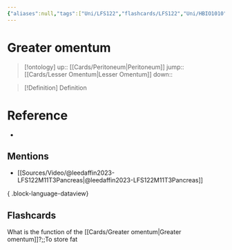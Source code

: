 ```yaml
---
{"aliases":null,"tags":["Uni/LFS122","flashcards/LFS122","Uni/HBIO1010"],"dg-publish":true,"permalink":"/cards/greater-omentum/","dgPassFrontmatter":true}
---
```


# Greater omentum

> [!ontology]
> up:: [[Cards/Peritoneum\|Peritoneum]]
> jump:: [[Cards/Lesser Omentum\|Lesser Omentum]]
> down:: 

> [!Definition] Definition
> 

# Reference
- 

## Mentions
- [[Sources/Video/@leedaffin2023-LFS122M11T3Pancreas\|@leedaffin2023-LFS122M11T3Pancreas]]

{ .block-language-dataview}

## Flashcards

What is the function of the [[Cards/Greater omentum\|Greater omentum]]?;;To store fat
<!--SR:!2023-10-26,2,150-->